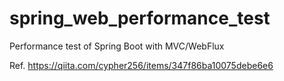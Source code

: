 # spring_web_performance_test
Performance test of Spring Boot with MVC/WebFlux

Ref. https://qiita.com/cypher256/items/347f86ba10075debe6e6
